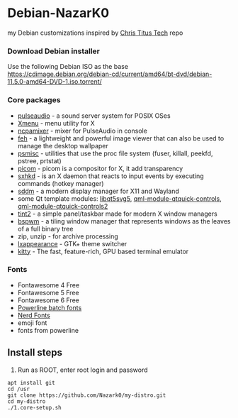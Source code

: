 # Debian-NazarK0
my Debian customizations inspired by [Chris Titus Tech](https://github.com/ChrisTitusTech/Debian-titus) repo
 
### Download Debian installer
Use the following Debian ISO as the base <https://cdimage.debian.org/debian-cd/current/amd64/bt-dvd/debian-11.5.0-amd64-DVD-1.iso.torrent/>


### Core packages
* [pulseaudio](https://www.freedesktop.org/wiki/Software/PulseAudio/) - a sound server system for POSIX OSes
* [Xmenu](https://github.com/phillbush/xmenuv) - menu utility for X
* [ncpamixer](https://github.com/fulhax/ncpamixer) -  mixer for PulseAudio in console
* [feh](https://feh.finalrewind.org/) - a lightweight and powerful image viewer that can also be used to manage the desktop wallpaper
* [psmisc](https://packages.debian.org/en/sid/psmisc) - utilities that use the proc file system (fuser, killall, peekfd, pstree, prtstat)
* [picom](https://github.com/yshui/picom) - picom is a compositor for X, it add transparency
* [sxhkd](https://github.com/baskerville/sxhkd) - is an X daemon that reacts to input events by executing commands (hotkey manager)
* [sddm](https://github.com/sddm/sddm) - a modern display manager for X11 and Wayland
* some Qt template modules: [libqt5svg5](https://packages.debian.org/en/sid/libqt5svg5), [qml-module-qtquick-controls](https://packages.debian.org/sid/qml-module-qtquick-controls), [qml-module-qtquick-controls2](https://packages.debian.org/sid/qml-module-qtquick-controls2)
* [tint2](https://github.com/o9000/tint2) - a simple panel/taskbar made for modern X window managers
* [bspwm](https://github.com/baskerville/bspwm) - a tiling window manager that represents windows as the leaves of a full binary tree
* zip, unzip - for archive processing
* [lxappearance](https://packages.debian.org/en/sid/lxappearance) - GTK+ theme switcher
* [kitty](https://sw.kovidgoyal.net/kitty) - The fast, feature-rich, GPU based terminal emulator

### Fonts
* Fontawesome 4 Free
* Fontawesome 5 Free
* Fontawesome 6 Free
* [Powerline batch fonts](https://github.com/powerline/fonts)
* [Nerd Fonts](https://github.com/ryanoasis/nerd-fonts/releases/)
* emoji font
* fonts from powerline

## Install steps

1. Run as ROOT, enter root login and password
```
apt install git
cd /usr
git clone https://github.com/Nazark0/my-distro.git
cd my-distro
./1.core-setup.sh
```